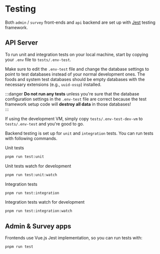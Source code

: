 # Testing

Both `admin` / `survey` front-ends and `api` backend are set up with [Jest](https://jestjs.io) testing framework.

## API Server

To run unit and integration tests on your local machine, start by copying your `.env` file to `tests/.env-test`.

Make sure to edit the `.env-test` file and change the database settings to point to test databases instead of your
normal development ones. The foods and system test databases should be empty databases with the necessary 
extensions (e.g., `uuid-ossp`) installed. 

:::danger
**Do not run any tests** unless you're sure that the database configuration settings in the `.env-test` file are 
correct because the test framework setup code will **destroy all data** in those databases!    
:::

If using the development VM, simply copy `tests/.env-test-dev-vm` to `tests/.env-test` and you're good to go.

Backend testing is set up for `unit` and `integration` tests. You can run tests with following commands.

Unit tests
```sh
pnpm run test:unit
```

Unit tests watch for development
```sh
pnpm run test:unit:watch
```

Integration tests
```sh
pnpm run test:integration
```

Integration tests watch for development

```sh
pnpm run test:integration:watch
```

## Admin & Survey apps

Frontends use Vue.js Jest implementation, so you can run tests with:

```sh
pnpm run test
```
